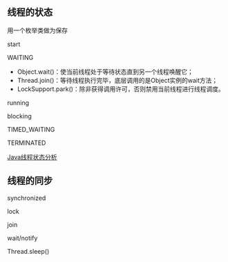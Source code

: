 



## 线程的状态

用一个枚举类做为保存

start

WAITING

- Object.wait()：使当前线程处于等待状态直到另一个线程唤醒它；
- Thread.join()：等待线程执行完毕，底层调用的是Object实例的wait方法；
- LockSupport.park()：除非获得调用许可，否则禁用当前线程进行线程调度。

running

blocking

TIMED_WAITING

TERMINATED

[Java线程状态分析](https://fangjian0423.github.io/2016/06/04/java-thread-state/)



## 线程的同步

synchronized

lock

join

wait/notify



Thread.sleep()

